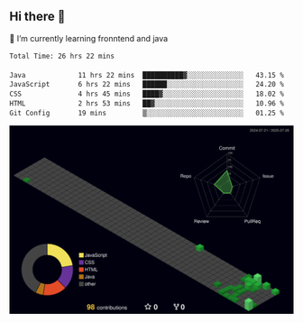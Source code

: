 ## Hi there 👋

<!--
**CereenaG/CereenaG** is a ✨ _special_ ✨ repository because its `README.md` (this file) appears on your GitHub profile.

Here are some ideas to get you started:

- 🔭 I’m currently working on ...
- 🌱 I’m currently learning ...
- 👯 I’m looking to collaborate on ...
- 🤔 I’m looking for help with ...
- 💬 Ask me about ...
- 📫 How to reach me: ...
- 😄 Pronouns: ...
- ⚡ Fun fact: ...
-->
 🌱 I’m currently learning fronntend and java
 
<!--START_SECTION:waka-->

```txt
Total Time: 26 hrs 22 mins

Java             11 hrs 22 mins  ██████████▓░░░░░░░░░░░░░░   43.15 %
JavaScript       6 hrs 22 mins   ██████░░░░░░░░░░░░░░░░░░░   24.20 %
CSS              4 hrs 45 mins   ████▓░░░░░░░░░░░░░░░░░░░░   18.02 %
HTML             2 hrs 53 mins   ██▓░░░░░░░░░░░░░░░░░░░░░░   10.96 %
Git Config       19 mins         ▒░░░░░░░░░░░░░░░░░░░░░░░░   01.25 %
```

<!--END_SECTION:waka-->
![](./profile-3d-contrib/profile-night-green.svg)
